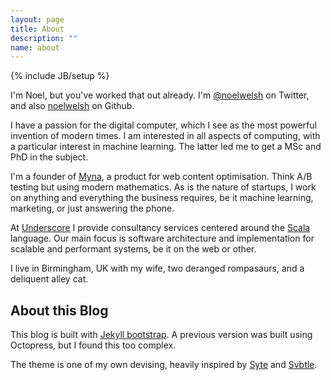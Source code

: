 ```yaml
---
layout: page
title: About
description: ""
name: about
---
```

{% include JB/setup %}

I'm Noel, but you've worked that out already. I'm [@noelwelsh](http://twitter.com/noelwelsh) on Twitter, and also [noelwelsh](https://github.com/noelwelsh) on Github.

I have a passion for the digital computer, which I see as the most powerful invention of modern times. I am interested in all aspects of computing, with a particular interest in machine learning. The latter led me to get a MSc and PhD in the subject.

I'm a founder of [Myna](http://mynaweb.com/), a product for web content optimisation. Think A/B testing but using modern mathematics. As is the nature of startups, I work on anything and everything the business requires, be it machine learning, marketing, or just answering the phone.

At [Underscore](http://underscoreconsulting.com) I provide consultancy services centered around the [Scala](http://scala-lang.org) language. Our main focus is software architecture and implementation for scalable and performant systems, be it on the web or other.

I live in Birmingham, UK with my wife, two deranged rompasaurs, and a deliquent alley cat.

## About this Blog

This blog is built with [Jekyll bootstrap](http://jekyllbootstrap.com/). A previous version was built using Octopress, but I found this too complex.

The theme is one of my own devising, heavily inspired by [Syte](http://rigoneri.github.com/syte/) and [Svbtle](https://svbtle.com/).
